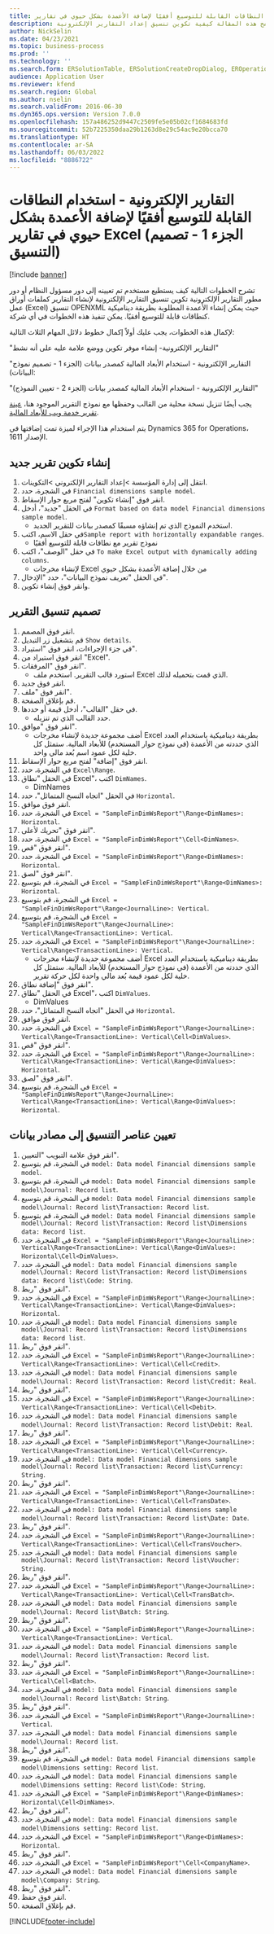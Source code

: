 ```yaml
---
title: التقارير الإلكترونية - استخدام النطاقات القابلة للتوسيع أفقيًا لإضافة الأعمدة بشكل حيوي في تقارير Excel (الجزء 1 - تصميم التنسيق)
description: توضح هذه المقالة كيفية تكوين تنسيق إعداد التقارير الإلكترونية (ER) لإنشاء أوراق عمل OPENXML بملفات (Excel). (جزء 1)
author: NickSelin
ms.date: 04/23/2021
ms.topic: business-process
ms.prod: ''
ms.technology: ''
ms.search.form: ERSolutionTable, ERSolutionCreateDropDialog, EROperationDesigner, ERComponentTypeDropDialog
audience: Application User
ms.reviewer: kfend
ms.search.region: Global
ms.author: nselin
ms.search.validFrom: 2016-06-30
ms.dyn365.ops.version: Version 7.0.0
ms.openlocfilehash: 157a486252d9447c2509fe5e05b02cf1684683fd
ms.sourcegitcommit: 52b7225350daa29b1263d8e29c54ac9e20bcca70
ms.translationtype: HT
ms.contentlocale: ar-SA
ms.lasthandoff: 06/03/2022
ms.locfileid: "8886722"
---
```

# <a name="er-use-horizontally-expandable-ranges-to-dynamically-add-columns-in-excel-reports-part-1---design-format"></a>التقارير الإلكترونية - استخدام النطاقات القابلة للتوسيع أفقيًا لإضافة الأعمدة بشكل حيوي في تقارير Excel (الجزء 1 - تصميم التنسيق)

[!include [banner](../../includes/banner.md)]

تشرح الخطوات التالية كيف يستطيع مستخدم تم تعيينه إلى دور مسؤول النظام أو دور مطور التقارير الإلكترونية تكوين تنسيق التقارير الإلكترونية لإنشاء التقارير كملفات أوراق عمل (Excel) تنسيق OPENXML حيث يمكن إنشاء الأعمدة المطلوبة بطريقة ديناميكية كنطاقات قابلة للتوسيع أفقيًا. يمكن تنفيذ هذه الخطوات في أي شركة.

لإكمال هذه الخطوات، يجب عليك أولاً إكمال خطوط دلائل المهام الثلاث التالية:

"التقارير الإلكترونية- إنشاء موفر تكوين ووضع علامة عليه على أنه نشط"

"التقارير الإلكترونية - استخدام الأبعاد المالية كمصدر بيانات (الجزء 1 - تصميم نموذج البيانات):

"التقارير الإلكترونية - استخدام الأبعاد المالية كمصدر بيانات (الجزء 2 - تعيين النموذج)"

يجب أيضًا تنزيل نسخة محلية من القالب وحفظها مع نموذج التقرير الموجود هنا، [عينة تقرير خدمة ويب للأبعاد المالية](https://download.microsoft.com/download/3/1/3/313e2090-bc0a-421f-bf96-c58da9bc0dea/SampleFinDimWsReport.xlsx).

يتم استخدام هذا الإجراء لميزة تمت إضافتها في Dynamics 365 for Operations، الإصدار 1611.

## <a name="create-a-new-report-configuration"></a>إنشاء تكوين تقرير جديد

1. انتقل إلى إدارة المؤسسة >إعداد التقارير الإلكتروني >التكوينات.
2. في الشجرة، حدد `Financial dimensions sample model`.
3. انقر فوق "إنشاء تكوين" لفتح مربع حوار الإسقاط‬.
4. في الحقل "جديد"، أدخل `Format based on data model Financial dimensions sample model`.
    * استخدم النموذج الذي تم إنشاؤه مسبقًا كمصدر بيانات للتقرير الجديد.  
5. في حقل الاسم، اكتب`Sample report with horizontally expandable ranges`.
    * نموذج تقرير مع نطاقات قابلة للتوسيع أفقيًا  
6. في حقل "الوصف"، اكتب `To make Excel output with dynamically adding columns`.
    * لإنشاء مخرجات Excel من خلال إضافة الأعمدة بشكل حيوي  
7. في الحقل "تعريف نموذج البيانات"، حدد "الإدخال".
8. وانقر فوق إنشاء تكوين.

## <a name="design-the-report-format"></a>تصميم تنسيق التقرير

1. انقر فوق المصمم.
2. قم بتشغيل زر التبديل `Show details`.
3. في جزء الإجراءات، انقر فوق "استيراد".
4. انقر فوق استيراد من "Excel".
5. انقر فوق "المرفقات".
    * استورد قالب التقرير. استخدم ملف Excel الذي قمت بتحميله لذلك.  
6. انقر فوق جديد.
7. انقر فوق "ملف".
8. قم بإغلاق الصفحة.
9. في حقل "القالب"، أدخل قيمة أو حددها.
    * حدد القالب الذي تم تنزيله.  
10. انقر فوق "موافق".
    * أضف مجموعة جديدة لإنشاء مخرجات Excel بطريقة ديناميكية باستخدام العدد الذي حددته من الأعمدة (في نموذج حوار المستخدم) للأبعاد المالية. ستمثل كل خلية لكل عمود اسم بُعد مالي واحد.  
11. انقر فوق "إضافة" لفتح مربع حوار الإسقاط‬.
12. في الشجرة، حدد `Excel\Range`.
13. في الحقل "نطاق Excel"، اكتب `DimNames`.
    * DimNames  
14. في الحقل "اتجاه النسخ المتماثل"، حدد `Horizontal`.
15. انقر فوق موافق.
16. في الشجرة، حدد `Excel = "SampleFinDimWsReport"\Range<DimNames>: Horizontal`.
17. انقر فوق "تحريك لأعلى".
18. في الشجرة، حدد `Excel = "SampleFinDimWsReport"\Cell<DimNames>`.
19. انقر فوق "قص".
20. في الشجرة، حدد `Excel = "SampleFinDimWsReport"\Range<DimNames>: Horizontal`.
21. انقر فوق "لصق".
22. في الشجرة، قم بتوسيع `Excel = "SampleFinDimWsReport"\Range<DimNames>: Horizontal`.
23. في الشجرة، قم بتوسيع `Excel = "SampleFinDimWsReport"\Range<JournalLine>: Vertical`.
24. في الشجرة، قم بتوسيع `Excel = "SampleFinDimWsReport"\Range<JournalLine>: Vertical\Range<TransactionLine>: Vertical`.
25. في الشجرة، حدد `Excel = "SampleFinDimWsReport"\Range<JournalLine>: Vertical\Range<TransactionLine>: Vertical`.
    * أضف مجموعة جديدة لإنشاء مخرجات Excel بطريقة ديناميكية باستخدام العدد الذي حددته من الأعمدة (في نموذج حوار المستخدم) للأبعاد المالية. ستمثل كل خلية لكل عمود قيمة بُعد مالي واحدة لكل حركة تقرير.  
26. انقر فوق "إضافة نطاق".
27. في الحقل "نطاق Excel"، اكتب `DimValues`.
    * DimValues  
28. في الحقل "اتجاه النسخ المتماثل"، حدد `Horizontal`.
29. انقر فوق موافق.
30. في الشجرة، حدد `Excel = "SampleFinDimWsReport"\Range<JournalLine>: Vertical\Range<TransactionLine>: Vertical\Cell<DimValues>`.
31. انقر فوق "قص".
32. في الشجرة، حدد `Excel = "SampleFinDimWsReport"\Range<JournalLine>: Vertical\Range<TransactionLine>: Vertical\Range<DimValues>: Horizontal`.
33. انقر فوق "لصق".
34. في الشجرة، قم بتوسيع `Excel = "SampleFinDimWsReport"\Range<JournalLine>: Vertical\Range<TransactionLine>: Vertical\Range<DimValues>: Horizontal`.

## <a name="map-format-elements-to-data-sources"></a>تعيين عناصر التنسيق إلى مصادر بيانات

1. انقر فوق علامة التبويب "التعيين".
2. في الشجرة، قم بتوسيع `model: Data model Financial dimensions sample model`.
3. في الشجرة، قم بتوسيع `model: Data model Financial dimensions sample model\Journal: Record list`.
4. في الشجرة، قم بتوسيع `model: Data model Financial dimensions sample model\Journal: Record list\Transaction: Record list`.
5. في الشجرة، قم بتوسيع `model: Data model Financial dimensions sample model\Journal: Record list\Transaction: Record list\Dimensions data: Record list`.
6. في الشجرة، حدد `Excel = "SampleFinDimWsReport"\Range<JournalLine>: Vertical\Range<TransactionLine>: Vertical\Range<DimValues>: Horizontal\Cell<DimValues>`.
7. في الشجرة، حدد `model: Data model Financial dimensions sample model\Journal: Record list\Transaction: Record list\Dimensions data: Record list\Code: String`.
8. انقر فوق "ربط".
9. في الشجرة، حدد `Excel = "SampleFinDimWsReport"\Range<JournalLine>: Vertical\Range<TransactionLine>: Vertical\Range<DimValues>: Horizontal`.
10. في الشجرة، حدد `model: Data model Financial dimensions sample model\Journal: Record list\Transaction: Record list\Dimensions data: Record list`.
11. انقر فوق "ربط".
12. في الشجرة، حدد `Excel = "SampleFinDimWsReport"\Range<JournalLine>: Vertical\Range<TransactionLine>: Vertical\Cell<Credit>`.
13. في الشجرة، حدد `model: Data model Financial dimensions sample model\Journal: Record list\Transaction: Record list\Credit: Real`.
14. انقر فوق "ربط".
15. في الشجرة، حدد `Excel = "SampleFinDimWsReport"\Range<JournalLine>: Vertical\Range<TransactionLine>: Vertical\Cell<Debit>`.
16. في الشجرة، حدد `model: Data model Financial dimensions sample model\Journal: Record list\Transaction: Record list\Debit: Real`.
17. انقر فوق "ربط".
18. في الشجرة، حدد `Excel = "SampleFinDimWsReport"\Range<JournalLine>: Vertical\Range<TransactionLine>: Vertical\Cell<Currency>`.
19. في الشجرة، حدد `model: Data model Financial dimensions sample model\Journal: Record list\Transaction: Record list\Currency: String`.
20. انقر فوق "ربط".
21. في الشجرة، حدد `Excel = "SampleFinDimWsReport"\Range<JournalLine>: Vertical\Range<TransactionLine>: Vertical\Cell<TransDate>`.
22. في الشجرة، حدد `model: Data model Financial dimensions sample model\Journal: Record list\Transaction: Record list\Date: Date`.
23. انقر فوق "ربط".
24. في الشجرة، حدد `Excel = "SampleFinDimWsReport"\Range<JournalLine>: Vertical\Range<TransactionLine>: Vertical\Cell<TransVoucher>`.
25. في الشجرة، حدد `model: Data model Financial dimensions sample model\Journal: Record list\Transaction: Record list\Voucher: String`.
26. انقر فوق "ربط".
27. في الشجرة، حدد `Excel = "SampleFinDimWsReport"\Range<JournalLine>: Vertical\Range<TransactionLine>: Vertical\Cell<TransBatch>`.
28. في الشجرة، حدد `model: Data model Financial dimensions sample model\Journal: Record list\Batch: String`.
29. انقر فوق "ربط".
30. في الشجرة، حدد `Excel = "SampleFinDimWsReport"\Range<JournalLine>: Vertical\Range<TransactionLine>: Vertical`.
31. في الشجرة، حدد `model: Data model Financial dimensions sample model\Journal: Record list\Transaction: Record list`.
32. انقر فوق "ربط".
33. في الشجرة، حدد `Excel = "SampleFinDimWsReport"\Range<JournalLine>: Vertical\Cell<Batch>`.
34. في الشجرة، حدد `model: Data model Financial dimensions sample model\Journal: Record list\Batch: String`.
35. انقر فوق "ربط".
36. في الشجرة، حدد `Excel = "SampleFinDimWsReport"\Range<JournalLine>: Vertical`.
37. في الشجرة، حدد `model: Data model Financial dimensions sample model\Journal: Record list`.
38. انقر فوق "ربط".
39. في الشجرة، قم بتوسيع `model: Data model Financial dimensions sample model\Dimensions setting: Record list`.
40. في الشجرة، حدد `model: Data model Financial dimensions sample model\Dimensions setting: Record list\Code: String`.
41. في الشجرة، حدد `Excel = "SampleFinDimWsReport"\Range<DimNames>: Horizontal\Cell<DimNames>`.
42. انقر فوق "ربط".
43. في الشجرة، حدد `model: Data model Financial dimensions sample model\Dimensions setting: Record list`.
44. في الشجرة، حدد `Excel = "SampleFinDimWsReport"\Range<DimNames>: Horizontal`.
45. انقر فوق "ربط".
46. في الشجرة، حدد `Excel = "SampleFinDimWsReport"\Cell<CompanyName>`.
47. في الشجرة، حدد `model: Data model Financial dimensions sample model\Company: String`.
48. انقر فوق "ربط".
49. انقر فوق حفظ.
50. قم بإغلاق الصفحة.

[!INCLUDE[footer-include](../../../../includes/footer-banner.md)]
